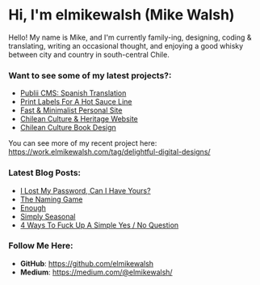 # Hi, I'm elmikewalsh (Mike Walsh)




Hello! My name is Mike, and I'm currently family-ing, designing, coding & translating, writing an occasional thought, and enjoying a good whisky between city and country in south-central Chile.




### **Want to see some of my latest projects?:**
<!-- PORTFOLIO:START -->
- [Publii CMS: Spanish Translation](https://folio.elmike.me/publii-cms-spanish-translation/)
- [Print Labels For A Hot Sauce Line](https://folio.elmike.me/print-labels-for-a-hot-sauce-line/)
- [Fast &amp; Minimalist Personal Site](https://folio.elmike.me/fast-and-minimalist-personal-site/)
- [Chilean Culture &amp; Heritage Website](https://folio.elmike.me/chilean-culture-and-heritage-website/)
- [Chilean Culture Book Design](https://folio.elmike.me/chilean-culture-book-design/)
<!-- PORTFOLIO:END -->


You can see more of my recent project here: https://work.elmikewalsh.com/tag/delightful-digital-designs/

### **Latest Blog Posts:**
<!-- BLOG-POST-LIST:START -->
- [I Lost My Password, Can I Have Yours?](https://www.elmike.me/i-lost-my-password-can-i-have-yours/)
- [The Naming Game](https://www.elmike.me/the-naming-game/)
- [Enough](https://www.elmike.me/enough/)
- [Simply Seasonal](https://www.elmike.me/simply-seasonal/)
- [4 Ways To Fuck Up A Simple Yes / No Question](https://www.elmike.me/4-ways-to-fuck-up-a-simple-yesno-question/)
<!-- BLOG-POST-LIST:END -->

### **Follow Me Here:**

- **GitHub**: https://github.com/elmikewalsh
- **Medium**: https://medium.com/@elmikewalsh/
